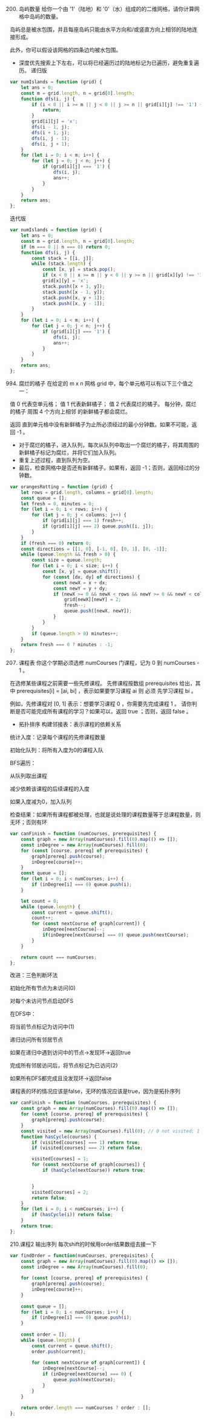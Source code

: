 200. 岛屿数量
给你一个由 '1'（陆地）和 '0'（水）组成的的二维网格，请你计算网格中岛屿的数量。

岛屿总是被水包围，并且每座岛屿只能由水平方向和/或竖直方向上相邻的陆地连接形成。

此外，你可以假设该网格的四条边均被水包围。

- 深度优先搜索上下左右，可以将已经遍历过的陆地标记为已遍历，避免重复遍历。
递归版
```js
var numIslands = function (grid) {
    let ans = 0;
    const m = grid.length, n = grid[0].length;
    function dfs(i, j) {
        if (i < 0 || i >= m || j < 0 || j >= n || grid[i][j] !== '1') {
            return;
        }
        grid[i][j] = 'x';
        dfs(i - 1, j); 
        dfs(i + 1, j); 
        dfs(i, j - 1); 
        dfs(i, j + 1); 
    }
    for (let i = 0; i < m; i++) {
        for (let j = 0; j < n; j++) {
            if (grid[i][j] === '1') {
                dfs(i, j);
                ans++;
            }
        }
    }
    return ans;
};
```
迭代版
```js
var numIslands = function (grid) {
    let ans = 0;
    const m = grid.length, n = grid[0].length;
    if (m === 0 || n === 0) return 0;
    function dfs(i, j) {
        const stack = [[i, j]];
        while (stack.length) {
            const [x, y] = stack.pop();
            if (x < 0 || x >= m || y < 0 || y >= n || grid[x][y] !== '1') continue;
            grid[x][y] = 'x';
            stack.push([x + 1, y]);
            stack.push([x - 1, y]);
            stack.push([x, y + 1]);
            stack.push([x, y - 1]);
        }
    }
    for (let i = 0; i < m; i++) {
        for (let j = 0; j < n; j++) {
            if (grid[i][j] === '1') {
                dfs(i, j);
                ans++;
            }
        }
    }
    return ans;
};
```
994. 腐烂的橘子
在给定的 m x n 网格 grid 中，每个单元格可以有以下三个值之一：

值 0 代表空单元格；
值 1 代表新鲜橘子；
值 2 代表腐烂的橘子。
每分钟，腐烂的橘子 周围 4 个方向上相邻 的新鲜橘子都会腐烂。

返回 直到单元格中没有新鲜橘子为止所必须经过的最小分钟数。如果不可能，返回 -1 。
- 对于腐烂的橘子，进入队列，每次从队列中取出一个腐烂的橘子，将其周围的新鲜橘子标记为腐烂，并将它们加入队列。
- 重复上述过程，直到队列为空。
- 最后，检查网格中是否还有新鲜橘子。如果有，返回 -1；否则，返回经过的分钟数。
```js
var orangesRotting = function (grid) {
    let rows = grid.length, columns = grid[0].length;
    const queue = [];
    let fresh = 0, minutes = 0;
    for (let i = 0; i < rows; i++) {
        for (let j = 0; j < columns; j++) {
            if (grid[i][j] === 1) fresh++;
            if (grid[i][j] === 2) queue.push([i, j]);
        }
    }
    if (fresh === 0) return 0;
    const directions = [[1, 0], [-1, 0], [0, 1], [0, -1]];
    while (queue.length && fresh > 0) {
        const size = queue.length;
        for (let i = 0; i < size; i++) {
            const [x, y] = queue.shift();
            for (const [dx, dy] of directions) {
                const newX = x + dx;
                const newY = y + dy;
                if (newX >= 0 && newX < rows && newY >= 0 && newY < columns && grid[newX][newY] === 1) {
                    grid[newX][newY] = 2;
                    fresh--;
                    queue.push([newX, newY]);
                }
            }
        }
        if (queue.length > 0) minutes++;
    }
    return fresh === 0 ? minutes : -1;
};
```
207. 课程表
你这个学期必须选修 numCourses 门课程，记为 0 到 numCourses - 1 。

在选修某些课程之前需要一些先修课程。 先修课程按数组 prerequisites 给出，其中 prerequisites[i] = [ai, bi] ，表示如果要学习课程 ai 则 必须 先学习课程  bi 。

例如，先修课程对 [0, 1] 表示：想要学习课程 0 ，你需要先完成课程 1 。
请你判断是否可能完成所有课程的学习？如果可以，返回 true ；否则，返回 false 。
- 拓扑排序
构建邻接表：表示课程的依赖关系

统计入度：记录每个课程的先修课程数量

初始化队列：将所有入度为0的课程入队

BFS遍历：

从队列取出课程

减少依赖该课程的后续课程的入度

如果入度减为0，加入队列

检查结果：如果所有课程都被处理，也就是说处理的课程数量等于总课程数量，则无环；否则有环

```js
var canFinish = function (numCourses, prerequisites) {
    const graph = new Array(numCourses).fill(0).map(() => []);
    const inDegree = new Array(numCourses).fill(0);
    for (const [course, prereq] of prerequisites) {
        graph[prereq].push(course);
        inDegree[course]++;
    }
    const queue = [];
    for (let i = 0; i < numCourses; i++) {
        if (inDegree[i] === 0) queue.push(i);
    }

    let count = 0;
    while (queue.length) {
        const current = queue.shift();
        count++;
        for (const nextCourse of graph[current]) {
            inDegree[nextCourse]--;
            if(inDegree[nextCourse] === 0) queue.push(nextCourse);
        }
    }

    return count === numCourses;
};
```


改进：三色判断环法   

初始化所有节点为未访问(0)

对每个未访问节点启动DFS

在DFS中：

将当前节点标记为访问中(1)

递归访问所有邻居节点

如果在递归中遇到访问中的节点→发现环→返回true

完成所有邻居访问后，将节点标记为已访问(2)

如果所有DFS都完成且没发现环→返回false

课程表的环的情况应该是false，无环的情况应该是true，因为是拓扑序列

```js
var canFinish = function (numCourses, prerequisites) {
    const graph = new Array(numCourses).fill(0).map(() => []);
    for (const [course, prereq] of prerequisites) {
        graph[prereq].push(course);
    }
    const visited = new Array(numCourses).fill(0); // 0 not visited; 1 visiting; 2visited
    function hasCycle(courses) {
        if (visited[courses] === 1) return true;
        if (visited[courses] === 2) return false;

        visited[courses] = 1;
        for (const nextCourse of graph[courses]) {
            if (hasCycle(nextCourse)) return true;


        } 
        visited[courses] = 2;
        return false;
    }
    for (let i = 0; i < numCourses; i++) {
        if (hasCycle(i)) return false;
    }
    return true;
};
```
210.课程2
输出序列 每次shift的时候用order结果数组去接一下
```js
var findOrder = function(numCourses, prerequisites) {
    const graph = new Array(numCourses).fill(0).map(() => []);
    const inDegree = new Array(numCourses).fill(0);
    
    for (const [course, prereq] of prerequisites) {
        graph[prereq].push(course);
        inDegree[course]++;
    }
    
    const queue = [];
    for (let i = 0; i < numCourses; i++) {
        if (inDegree[i] === 0) queue.push(i);
    }
    
    const order = [];
    while (queue.length) {
        const current = queue.shift(); 
        order.push(current);
        
        for (const nextCourse of graph[current]) {
            inDegree[nextCourse]--;
            if (inDegree[nextCourse] === 0) {
                queue.push(nextCourse);
            }
        }
    }
    
    return order.length === numCourses ? order : [];
};
```